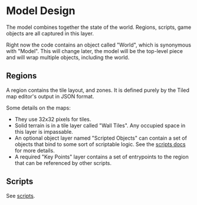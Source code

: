 # Model Design

The model combines together the state of the world. Regions, scripts, game
objects are all captured in this layer.

Right now the code contains an object called "World", which is synonymous with
"Model". This will change later, the model will be the top-level piece and will
wrap multiple objects, including the world.

## Regions

A region contains the tile layout, and zones. It is defined purely by the Tiled
map editor's output in JSON format.

Some details on the maps:

- They use 32x32 pixels for tiles.
- Solid terrain is in a tile layer called "Wall Tiles". Any occupied space in
  this layer is impassable.
- An optional object layer named "Scripted Objects" can contain a set of objects
  that bind to some sort of scriptable logic. See the
  [scripts docs](scripts.md#scripted-objects) for more details.
- A required "Key Points" layer contains a set of entrypoints to the region that
  can be referenced by other scripts.

## Scripts

See [scripts](scripts.md).
